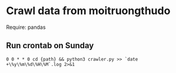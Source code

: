 # Crawl data from moitruongthudo
Require: pandas

## Run crontab on Sunday
```
0 0 * * 0 cd {path} && python3 crawler.py >> `date +\%y\%m\%d\%H\%M`.log 2>&1

```

